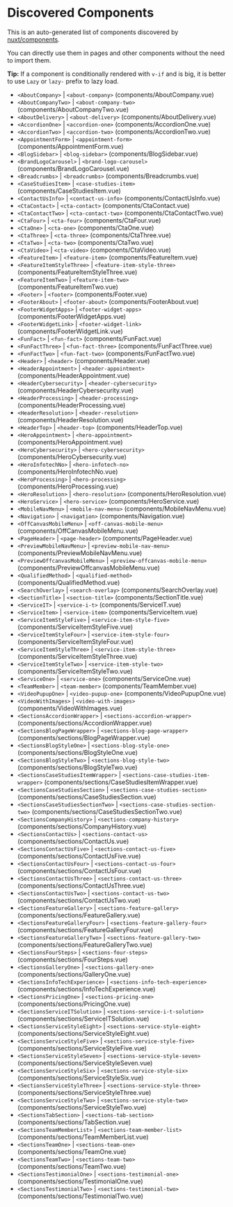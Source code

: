 # Discovered Components

This is an auto-generated list of components discovered by [nuxt/components](https://github.com/nuxt/components).

You can directly use them in pages and other components without the need to import them.

**Tip:** If a component is conditionally rendered with `v-if` and is big, it is better to use `Lazy` or `lazy-` prefix to lazy load.

- `<AboutCompany>` | `<about-company>` (components/AboutCompany.vue)
- `<AboutCompanyTwo>` | `<about-company-two>` (components/AboutCompanyTwo.vue)
- `<AboutDelivery>` | `<about-delivery>` (components/AboutDelivery.vue)
- `<AccordionOne>` | `<accordion-one>` (components/AccordionOne.vue)
- `<AccordionTwo>` | `<accordion-two>` (components/AccordionTwo.vue)
- `<AppointmentForm>` | `<appointment-form>` (components/AppointmentForm.vue)
- `<BlogSidebar>` | `<blog-sidebar>` (components/BlogSidebar.vue)
- `<BrandLogoCarousel>` | `<brand-logo-carousel>` (components/BrandLogoCarousel.vue)
- `<Breadcrumbs>` | `<breadcrumbs>` (components/Breadcrumbs.vue)
- `<CaseStudiesItem>` | `<case-studies-item>` (components/CaseStudiesItem.vue)
- `<ContactUsInfo>` | `<contact-us-info>` (components/ContactUsInfo.vue)
- `<CtaContact>` | `<cta-contact>` (components/CtaContact.vue)
- `<CtaContactTwo>` | `<cta-contact-two>` (components/CtaContactTwo.vue)
- `<CtaFour>` | `<cta-four>` (components/CtaFour.vue)
- `<CtaOne>` | `<cta-one>` (components/CtaOne.vue)
- `<CtaThree>` | `<cta-three>` (components/CtaThree.vue)
- `<CtaTwo>` | `<cta-two>` (components/CtaTwo.vue)
- `<CtaVideo>` | `<cta-video>` (components/CtaVideo.vue)
- `<FeatureItem>` | `<feature-item>` (components/FeatureItem.vue)
- `<FeatureItemStyleThree>` | `<feature-item-style-three>` (components/FeatureItemStyleThree.vue)
- `<FeatureItemTwo>` | `<feature-item-two>` (components/FeatureItemTwo.vue)
- `<Footer>` | `<footer>` (components/Footer.vue)
- `<FooterAbout>` | `<footer-about>` (components/FooterAbout.vue)
- `<FooterWidgetApps>` | `<footer-widget-apps>` (components/FooterWidgetApps.vue)
- `<FooterWidgetLink>` | `<footer-widget-link>` (components/FooterWidgetLink.vue)
- `<FunFact>` | `<fun-fact>` (components/FunFact.vue)
- `<FunFactThree>` | `<fun-fact-three>` (components/FunFactThree.vue)
- `<FunFactTwo>` | `<fun-fact-two>` (components/FunFactTwo.vue)
- `<Header>` | `<header>` (components/Header.vue)
- `<HeaderAppointment>` | `<header-appointment>` (components/HeaderAppointment.vue)
- `<HeaderCybersecurity>` | `<header-cybersecurity>` (components/HeaderCybersecurity.vue)
- `<HeaderProcessing>` | `<header-processing>` (components/HeaderProcessing.vue)
- `<HeaderResolution>` | `<header-resolution>` (components/HeaderResolution.vue)
- `<HeaderTop>` | `<header-top>` (components/HeaderTop.vue)
- `<HeroAppointment>` | `<hero-appointment>` (components/HeroAppointment.vue)
- `<HeroCybersecurity>` | `<hero-cybersecurity>` (components/HeroCybersecurity.vue)
- `<HeroInfotechNo>` | `<hero-infotech-no>` (components/HeroInfotechNo.vue)
- `<HeroProcessing>` | `<hero-processing>` (components/HeroProcessing.vue)
- `<HeroResolution>` | `<hero-resolution>` (components/HeroResolution.vue)
- `<HeroService>` | `<hero-service>` (components/HeroService.vue)
- `<MobileNavMenu>` | `<mobile-nav-menu>` (components/MobileNavMenu.vue)
- `<Navigation>` | `<navigation>` (components/Navigation.vue)
- `<OffCanvasMobileMenu>` | `<off-canvas-mobile-menu>` (components/OffCanvasMobileMenu.vue)
- `<PageHeader>` | `<page-header>` (components/PageHeader.vue)
- `<PreviewMobileNavMenu>` | `<preview-mobile-nav-menu>` (components/PreviewMobileNavMenu.vue)
- `<PreviewOffcanvasMobileMenu>` | `<preview-offcanvas-mobile-menu>` (components/PreviewOffcanvasMobileMenu.vue)
- `<QualifiedMethod>` | `<qualified-method>` (components/QualifiedMethod.vue)
- `<SearchOverlay>` | `<search-overlay>` (components/SearchOverlay.vue)
- `<SectionTitle>` | `<section-title>` (components/SectionTitle.vue)
- `<ServiceIT>` | `<service-i-t>` (components/ServiceIT.vue)
- `<ServiceItem>` | `<service-item>` (components/ServiceItem.vue)
- `<ServiceItemStyleFive>` | `<service-item-style-five>` (components/ServiceItemStyleFive.vue)
- `<ServiceItemStyleFour>` | `<service-item-style-four>` (components/ServiceItemStyleFour.vue)
- `<ServiceItemStyleThree>` | `<service-item-style-three>` (components/ServiceItemStyleThree.vue)
- `<ServiceItemStyleTwo>` | `<service-item-style-two>` (components/ServiceItemStyleTwo.vue)
- `<ServiceOne>` | `<service-one>` (components/ServiceOne.vue)
- `<TeamMember>` | `<team-member>` (components/TeamMember.vue)
- `<VideoPupupOne>` | `<video-pupup-one>` (components/VideoPupupOne.vue)
- `<VideoWithImages>` | `<video-with-images>` (components/VideoWithImages.vue)
- `<SectionsAccordionWrapper>` | `<sections-accordion-wrapper>` (components/sections/AccordionWrapper.vue)
- `<SectionsBlogPageWrapper>` | `<sections-blog-page-wrapper>` (components/sections/BlogPageWrapper.vue)
- `<SectionsBlogStyleOne>` | `<sections-blog-style-one>` (components/sections/BlogStyleOne.vue)
- `<SectionsBlogStyleTwo>` | `<sections-blog-style-two>` (components/sections/BlogStyleTwo.vue)
- `<SectionsCaseStudiesItemWrapper>` | `<sections-case-studies-item-wrapper>` (components/sections/CaseStudiesItemWrapper.vue)
- `<SectionsCaseStudiesSection>` | `<sections-case-studies-section>` (components/sections/CaseStudiesSection.vue)
- `<SectionsCaseStudiesSectionTwo>` | `<sections-case-studies-section-two>` (components/sections/CaseStudiesSectionTwo.vue)
- `<SectionsCompanyHistory>` | `<sections-company-history>` (components/sections/CompanyHistory.vue)
- `<SectionsContactUs>` | `<sections-contact-us>` (components/sections/ContactUs.vue)
- `<SectionsContactUsFive>` | `<sections-contact-us-five>` (components/sections/ContactUsFive.vue)
- `<SectionsContactUsFour>` | `<sections-contact-us-four>` (components/sections/ContactUsFour.vue)
- `<SectionsContactUsThree>` | `<sections-contact-us-three>` (components/sections/ContactUsThree.vue)
- `<SectionsContactUsTwo>` | `<sections-contact-us-two>` (components/sections/ContactUsTwo.vue)
- `<SectionsFeatureGallery>` | `<sections-feature-gallery>` (components/sections/FeatureGallery.vue)
- `<SectionsFeatureGalleryFour>` | `<sections-feature-gallery-four>` (components/sections/FeatureGalleryFour.vue)
- `<SectionsFeatureGalleryTwo>` | `<sections-feature-gallery-two>` (components/sections/FeatureGalleryTwo.vue)
- `<SectionsFourSteps>` | `<sections-four-steps>` (components/sections/FourSteps.vue)
- `<SectionsGalleryOne>` | `<sections-gallery-one>` (components/sections/GalleryOne.vue)
- `<SectionsInfoTechExperience>` | `<sections-info-tech-experience>` (components/sections/InfoTechExperience.vue)
- `<SectionsPricingOne>` | `<sections-pricing-one>` (components/sections/PricingOne.vue)
- `<SectionsServiceITSolution>` | `<sections-service-i-t-solution>` (components/sections/ServiceITSolution.vue)
- `<SectionsServiceStyleEight>` | `<sections-service-style-eight>` (components/sections/ServiceStyleEight.vue)
- `<SectionsServiceStyleFive>` | `<sections-service-style-five>` (components/sections/ServiceStyleFive.vue)
- `<SectionsServiceStyleSeven>` | `<sections-service-style-seven>` (components/sections/ServiceStyleSeven.vue)
- `<SectionsServiceStyleSix>` | `<sections-service-style-six>` (components/sections/ServiceStyleSix.vue)
- `<SectionsServiceStyleThree>` | `<sections-service-style-three>` (components/sections/ServiceStyleThree.vue)
- `<SectionsServiceStyleTwo>` | `<sections-service-style-two>` (components/sections/ServiceStyleTwo.vue)
- `<SectionsTabSection>` | `<sections-tab-section>` (components/sections/TabSection.vue)
- `<SectionsTeamMemberList>` | `<sections-team-member-list>` (components/sections/TeamMemberList.vue)
- `<SectionsTeamOne>` | `<sections-team-one>` (components/sections/TeamOne.vue)
- `<SectionsTeamTwo>` | `<sections-team-two>` (components/sections/TeamTwo.vue)
- `<SectionsTestimonialOne>` | `<sections-testimonial-one>` (components/sections/TestimonialOne.vue)
- `<SectionsTestimonialTwo>` | `<sections-testimonial-two>` (components/sections/TestimonialTwo.vue)
